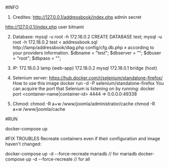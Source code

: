 #INFO

1) Credites:
http://127.0.0.1/addressbook/index.php
admin
secret

http://127.0.0.1/index.php
user
bitnami

2) Database:
mysql -u root -h 172.18.0.2
CREATE DATABASE test;
mysql -u root -h 172.18.0.2 test < addressbook.sql
http://lamp/addressbook/diag.php
config/cfg.db.php » according to your providers information.
 $dbname = "test"; 
 $dbserver = ""; 
 $dbuser = "root"; 
 $dbpass = "";
 
3) IP:
172.18.0.3 lamp (web-app)
172.18.0.2 mysql
172.18.0.1 bridge (host)

4) Selenium server:
https://hub.docker.com/r/selenium/standalone-firefox/
How to use this image
docker run -d -P selenium/standalone-firefox
You can acquire the port that Selenium is listening on by running:
docker port <container-name|container-id> 4444 => 0.0.0.0:49338

5) Chmod:
chmod -R a+w /www/joomla/administrator/cache
chmod -R a+w /www/joomla/cache

#RUN

docker-compose up


#FIX TROUBLES
Recreate containers even if their configuration and image haven't changed:

docker-compose up -d --force-recreate mariadb  // for mariadb
docker-compose up -d --force-recreate  // for  all